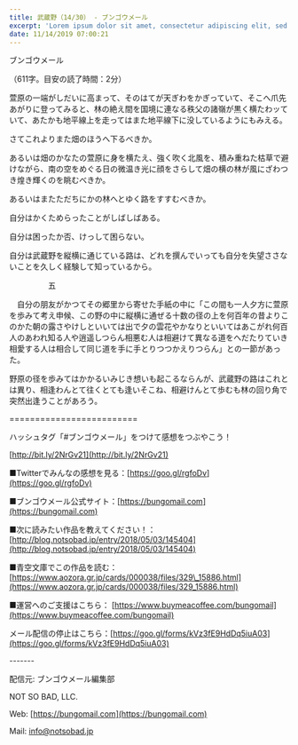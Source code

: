```yaml
---
title: 武蔵野（14/30） - ブンゴウメール
excerpt: 'Lorem ipsum dolor sit amet, consectetur adipiscing elit, sed do eiusmod tempor incididunt ut labore et dolore magna aliqua. Praesent elementum facilisis leo vel fringilla est ullamcorper eget. At imperdiet dui accumsan sit amet nulla facilisi morbi tempus.'
date: 11/14/2019 07:00:21
---
```


ブンゴウメール

（611字。目安の読了時間：2分）

萱原の一端がしだいに高まって、そのはてが天ぎわをかぎっていて、そこへ爪先あがりに登ってみると、林の絶え間を国境に連なる秩父の諸嶺が黒く横たわッていて、あたかも地平線上を走ってはまた地平線下に没しているようにもみえる。

さてこれよりまた畑のほうへ下るべきか。

あるいは畑のかなたの萱原に身を横たえ、強く吹く北風を、積み重ねた枯草で避けながら、南の空をめぐる日の微温き光に顔をさらして畑の横の林が風にざわつき煌き輝くのを眺むべきか。

あるいはまたただちにかの林へとゆく路をすすむべきか。

自分はかくためらったことがしばしばある。

自分は困ったか否、けっして困らない。

自分は武蔵野を縦横に通じている路は、どれを撰んでいっても自分を失望ささないことを久しく経験して知っているから。

　　　　　五

　自分の朋友がかつてその郷里から寄せた手紙の中に「この間も一人夕方に萱原を歩みて考え申候、この野の中に縦横に通ぜる十数の径の上を何百年の昔よりこのかた朝の露さやけしといいては出で夕の雲花やかなりといいてはあこがれ何百人のあわれ知る人や逍遥しつらん相悪む人は相避けて異なる道をへだたりていき相愛する人は相合して同じ道を手に手とりつつかえりつらん」との一節があった。

野原の径を歩みてはかかるいみじき想いも起こるならんが、武蔵野の路はこれとは異り、相逢わんとて往くとても逢いそこね、相避けんとて歩むも林の回り角で突然出逢うことがあろう。

\=========================

ハッシュタグ「#ブンゴウメール」をつけて感想をつぶやこう！　

[http://bit.ly/2NrGv21](http://bit.ly/2NrGv21)

■Twitterでみんなの感想を見る：[https://goo.gl/rgfoDv](https://goo.gl/rgfoDv)

■ブンゴウメール公式サイト：[https://bungomail.com](https://bungomail.com)

■次に読みたい作品を教えてください！：[http://blog.notsobad.jp/entry/2018/05/03/145404](http://blog.notsobad.jp/entry/2018/05/03/145404)

■青空文庫でこの作品を読む：[https://www.aozora.gr.jp/cards/000038/files/329\_15886.html](https://www.aozora.gr.jp/cards/000038/files/329_15886.html)

■運営へのご支援はこちら： [https://www.buymeacoffee.com/bungomail](https://www.buymeacoffee.com/bungomail)

メール配信の停止はこちら：[https://goo.gl/forms/kVz3fE9HdDq5iuA03](https://goo.gl/forms/kVz3fE9HdDq5iuA03)

\-------

配信元: ブンゴウメール編集部

NOT SO BAD, LLC.

Web: [https://bungomail.com](https://bungomail.com)

Mail: info@notsobad.jp